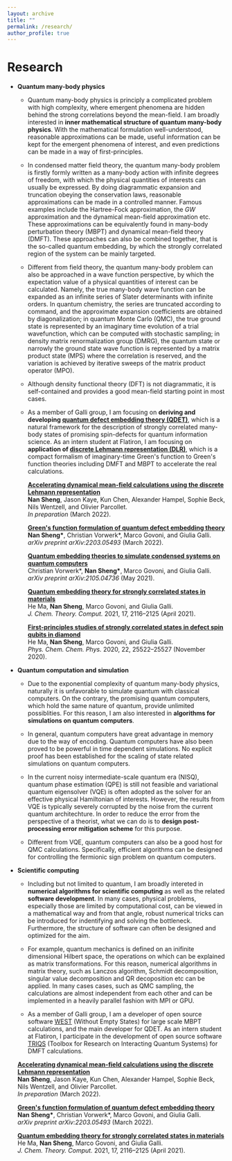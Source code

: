 ```yaml
---
layout: archive
title: ""
permalink: /research/
author_profile: true
---
```


<!-- {% include base_path %}

[<span style="color:navy">[Download CV]</span>](http://sekwonlee.github.io/files/cv.pdf) -->

<!-- <h2> Research interest </h2>  -->
# Research
<!-- I am broadly interested in developing hybrid quantum-classical theories and methods, including the following three parts. -->

- **Quantum many-body physics** <br>
  - Quantum many-body physics is principly a complicated problem with high complexity, where emergent phenomena are hidden behind the strong correlations beyond the mean-field. I am broadly interested in **inner mathematical structure of quantum many-body physics**. With the mathematical formulation well-understood, reasonable approximations can be made, useful information can be kept for the emergent phenomena of interest, and even predictions can be made in a way of first-principles. <br>

  - In condensed matter field theory, the quantum many-body problem is firstly formly written as a many-body action with infinite degrees of freedom, with which the physical quantities of interests can usually be expressed. By doing diagrammatic expansion and truncation obeying the conservation laws, reasonable approximations can be made in a controlled manner. Famous examples include the Hartree-Fock approximation, the *GW* approximation and the dynamical mean-field approximation etc. These approximations can be equivalently found in many-body perturbation theory (MBPT) and dynamical mean-field theory (DMFT). These approaches can also be combined together, that is the so-called quantum embedding, by which the strongly correlated region of the system can be mainly targeted.

  - Different from field theory, the quantum many-body problem can also be approached in a wave function perspective, by which the expectation value of a physical quantities of interest can be calculated. Namely, the true many-body wave function can be expanded as an infinite series of Slater determinants with infinite orders. In quantum chemistry, the series are truncated according to command, and the approximate expansion coefficients are obtained by diagonalization; in quantum Monte Carlo (QMC), the true ground state is represented by an imaginary time evolution of a trial wavefunction, which can be computed with stochastic sampling; in density matrix renormalization group (DMRG), the quantum state or narrowly the ground state wave function is represented by a matrix product state (MPS) where the correlation is reserved, and the variation is achieved by iterative sweeps of the matrix product operator (MPO).

  - Although density functional theory (DFT) is not diagrammatic, it is self-contained and provides a good mean-field starting point in most cases.

  - As a member of Galli group, I am focusing on **deriving and developing [quantum defect embedding theory (QDET)](https://arxiv.org/abs/2203.05493)**, which is a natural framework for the description of strongly correlated many-body states of promising spin-defects for quantum information science. As an intern student at Flatiron, I am focusing on **application of [discrete Lehmann representation (DLR)](https://arxiv.org/abs/2107.13094)**, which is a compact formalism of imaginary-time Green's function to Green's function theories including DMFT and MBPT to accelerate the real calculations.

    [**Accelerating dynamical mean-field calculations using the discrete Lehmann representation**](/publications/)<br>
    **Nan Sheng**, Jason Kaye, Kun Chen, Alexander Hampel, Sophie Beck, Nils Wentzell, and Olivier Parcollet.<br>
    *In preparation* (March 2022).

    [**Green's function formulation of quantum defect embedding theory**](https://arxiv.org/abs/2203.05493)<br>
    **Nan Sheng\***, Christian Vorwerk\*, Marco Govoni, and Giulia Galli.<br>
    *arXiv preprint arXiv:2203.05493* (March 2022).

    [**Quantum embedding theories to simulate condensed systems on quantum computers**](https://arxiv.org/abs/2105.04736)<br>
    Christian Vorwerk\*, **Nan Sheng\***, Marco Govoni, and Giulia Galli.<br>
    *arXiv preprint arXiv:2105.04736* (May 2021).

    [**Quantum embedding theory for strongly correlated states in materials**](https://pubs.acs.org/doi/10.1021/acs.jctc.0c01258)<br>
    He Ma, **Nan Sheng**, Marco Govoni, and Giulia Galli.<br>
    *J. Chem. Theory. Comput.* 2021, 17, 2116–2125 (April 2021).

    [**First-principles studies of strongly correlated states in defect spin qubits in diamond**](https://pubs.rsc.org/en/content/articlelanding/2020/cp/d0cp04585c)<br>
    He Ma, **Nan Sheng**, Marco Govoni, and Giulia Galli.<br>
    *Phys. Chem. Chem. Phys.* 2020, 22, 25522–25527 (November 2020).


  <!-- * **Areas:** <br>
    Condensed Matter field theory <br>
    Diagrammatic expansion <br>
    Quantum embedding theory (QET) <br>
    Dynamical mean-field theory (DMFT) <br>
    Many-body perturbation theory (MBPT) <br>
    Density functional theory (DFT) <br>
    Matrix product states (MPS) and density-matrix renormalization group (DMRG) <br>
    Post-Hartree-Fock (post-HF)
  * **Focus:** <br>
    Quantum defect embedding theory (QDET) for strongly-correlated states in materials<br>
    Discrete Lehnmann representation (DLR) for DMFT and MBPT <br>
    First-principles studies and predictions of spin qubits using QDET -->
    
- **Quantum computation and simulation** <br>
  - Due to the exponential complexity of quantum many-body physics, naturally it is unfavorable to simulate quantum with classical computers. On the contrary, the promising quantum computers, which hold the same nature of quantum, provide unlimited possiblities. For this reason, I am also interested in **algorithms for simulations on quantum computers**. <br>

  - In general, quantum computers have great advantage in memory due to the way of encoding. Quantum computers have also been proved to be powerful in time dependent simulations. No explicit proof has been established for the scaling of state related simulations on quantum computers.

  - In the current noisy intermediate-scale quantum era (NISQ), quantum phase estimation (QPE) is still not feasible and variational quantum eigensolver (VQE) is often adopted as the solver for an effective physical Hamiltonian of interests. However, the results from VQE is typically severely corrupted by the noise from the current quantum architechture. In order to reduce the error from the perspective of a theorist, what we can do is to **design post-processing error mitigation scheme** for this purpose.

  - Different from VQE, quantum computers can also be a good host for QMC calculations. Specifically, efficient algorithms can be designed for controlling the fermionic sign problem on quantum computers.

  <!-- * **Areas:** <br>
    Variational quantum eigensolver (VQE) <br>
    Quantum phase estimation (QPE) <br>
  * **Focus:** <br>
    Error mitigation scheme for quantum algorithms <br>
    Quantum algorithms as solvers for downfolded Hamiltonians -->
    
- **Scientific computing** <br>
  - Including but not limited to quantum, I am broadly intereted in **numerical algorithms for scientific computing** as well as the related **software development**. In many cases, physical problems, especially those are limited by computational cost, can be viewed in a mathematical way and from that angle, robust numerical tricks can be introduced for indentifying and solving the bottleneck. Furthermore, the structure of software can often be designed and optimized for the aim. <br>

  - For example, quantum mechanics is defined on an inifinite dimensional Hilbert space, the operations on which can be explained as matrix transformations. For this reason, numerical algorithms in matrix theory, such as Lanczos algorithm, Schmidt decomposition, singular value decomposition and QR decoposition etc can be applied. In many cases cases, such as QMC sampling, the calculations are almost independent from each other and can be implemented in a heavily parallel fashion with MPI or GPU.

  - As a member of Galli group, I am a developer of open source software [WEST](http://www.west-code.org) (Without Empty States) for large scale MBPT calculations, and the main developer for QDET. As an intern student at Flatiron, I participate in the development of open source software [TRIQS](https://triqs.github.io/triqs/latest) (Toolbox for Research on Interacting Quantum Systems) for DMFT calculations.

  <!-- * **Areas:** <br>
    Numerical computing <br>
    Parallel computing
  * **Focus:** <br>
    Development of open source software [WEST](http://www.west-code.org) (Without Empty States) for MBPT calculations <br>
    Development of open source software [TRIQS](https://triqs.github.io/triqs/latest) (Toolbox for Research on Interacting Quantum Systems) for DMFT calculations -->

  [**Accelerating dynamical mean-field calculations using the discrete Lehmann representation**](/publications/)<br>
  **Nan Sheng**, Jason Kaye, Kun Chen, Alexander Hampel, Sophie Beck, Nils Wentzell, and Olivier Parcollet.<br>
  *In preparation* (March 2022).

  [**Green's function formulation of quantum defect embedding theory**](https://arxiv.org/abs/2203.05493)<br>
  **Nan Sheng\***, Christian Vorwerk\*, Marco Govoni, and Giulia Galli.<br>
  *arXiv preprint arXiv:2203.05493* (March 2022).

  [**Quantum embedding theory for strongly correlated states in materials**](https://pubs.acs.org/doi/10.1021/acs.jctc.0c01258)<br>
  He Ma, **Nan Sheng**, Marco Govoni, and Giulia Galli.<br>
  *J. Chem. Theory. Comput.* 2021, 17, 2116–2125 (April 2021).
